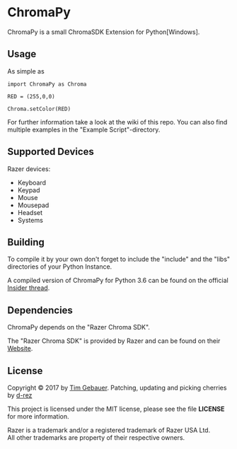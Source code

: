 # ChromaPy

ChromaPy is a small ChromaSDK Extension for Python[Windows].

Usage
--------
As simple as 
```
import ChromaPy as Chroma

RED = (255,0,0)

Chroma.setColor(RED) 
```
For further information take a look at the wiki of this repo. You can also find multiple examples in the "Example Script"-directory.

Supported Devices
--------
Razer devices:
* Keyboard
* Keypad
* Mouse
* Mousepad
* Headset
* Systems

Building
--------

To compile it by your own don't forget to include the "include\" and the "libs\" directories of your Python Instance.

A compiled version of ChromaPy for Python 3.6 can be found on the official [Insider thread][insider].

Dependencies
------------

ChromaPy depends on the "Razer Chroma SDK".

The "Razer Chroma SDK" is provided by Razer and can be found on their [Website][rzdev].

License
-------

Copyright &copy; 2017 by [Tim Gebauer][vaypron].
Patching, updating and picking cherries by [d-rez][d-rez]


This project is licensed under the MIT license, please see the file **LICENSE** for more information.


Razer is a trademark and/or a registered trademark of Razer USA Ltd.  
All other trademarks are property of their respective owners.


[vaypron]: https://github.com/Vaypron
[d-rez]: https://github.com/d-rez
[rzdev]: http://developer.razerzone.com/chroma
[mit]: https://github.com/nlohmann/json/blob/develop/LICENSE.MIT
[insider]: https://insider.razerzone.com/index.php?threads/beta-release-chromapy-python-extension-for-the-chroma-sdk-windows.18938
